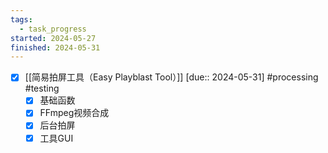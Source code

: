 ```yaml
---
tags:
  - task_progress
started: 2024-05-27
finished: 2024-05-31
---
```

- [x] [[简易拍屏工具（Easy Playblast Tool）]] [due:: 2024-05-31] #processing #testing
	- [x] 基础函数
	- [x] FFmpeg视频合成
	- [x] 后台拍屏
	- [x] 工具GUI